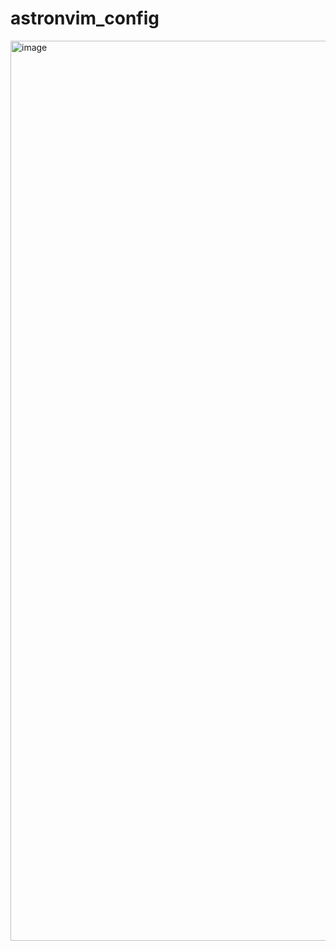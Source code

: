 # astronvim_config

<img width="1440" alt="image" src="https://user-images.githubusercontent.com/61362033/180300610-5f384a68-1bc5-441c-b6ff-cf766edaf80b.png">
